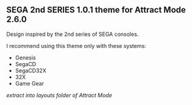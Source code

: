 ## SEGA 2nd SERIES 1.0.1 theme for Attract Mode 2.6.0
Design inspired by the 2nd series of SEGA consoles.

I recommend using this theme only with these systems: 
- Genesis
- SegaCD
- SegaCD32X
- 32X
- Game Gear

*extract into layouts folder of Attract Mode*
